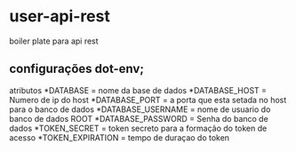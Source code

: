 # user-api-rest

boiler plate para api rest

## configurações dot-env;

atributos 
*DATABASE = nome da base de dados
*DATABASE_HOST = Numero de ip do host
*DATABASE_PORT = a porta que esta setada no host para o banco de dados
*DATABASE_USERNAME = nome de usuario do banco de dados ROOT
*DATABASE_PASSWORD = Senha do banco de dados
*TOKEN_SECRET = token secreto para a formação do token de acesso
*TOKEN_EXPIRATION = tempo de duraçao do token
